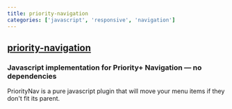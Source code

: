 ```yaml
---
title: priority-navigation
categories: ['javascript', 'responsive', 'navigation']
---
```

## [priority-navigation](https://github.com/gijsroge/priority-navigation)

### Javascript implementation for Priority+ Navigation — no dependencies

PriorityNav is a pure javascript plugin that will move your menu items if they don't fit its parent.